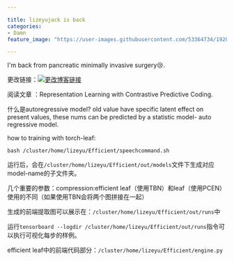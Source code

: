 ```yaml
---

title: lizeyujack is back
categories:
- Damn
feature_image: "https://user-images.githubusercontent.com/53364734/192078882-190b1b14-a1ee-4590-ac1f-56ac81ffeb56.png"

---
```

I'm back from pancreatic minimally invasive surgery😢.
<!-- more -->


更改链接：[![更改博客链接](https://user-images.githubusercontent.com/53364734/192180297-c1654533-eb5f-4bf9-aa9f-ab830208a5e3.png)](https://github.com/lizeyujack/lizeyujack.github.io/edit/main/_posts/2023-3-7-1.md)


阅读文章 ：Representation Learning with Contrastive Predictive Coding.

什么是autoregressive model? old value have specific latent effect on present values, these nums can be predicted by a statistic model- auto regressive model.

how to training with torch-leaf:

```
bash /cluster/home/lizeyu/Efficient/speechcommand.sh
```

运行后，会在`/cluster/home/lizeyu/Efficient/out/models`文件下生成对应model-name的子文件夹。

几个重要的参数：compression:efficient leaf（使用TBN）和leaf（使用PCEN）使用的不同（如果使用TBN会将两个图拼接在一起）

生成的前端提取图可以展示在：`/cluster/home/lizeyu/Efficient/out/runs`中

运行`tensorboard --logdir /cluster/home/lizeyu/Efficient/out/runs`指令可以执行可视化每步的样例。





efficient leaf中的前端代码部分：`/cluster/home/lizeyu/Efficient/engine.py`
